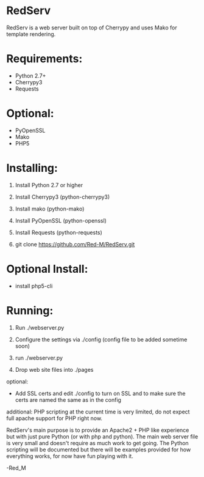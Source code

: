 RedServ
=======

RedServ is a web server built on top of Cherrypy and uses Mako for template rendering.

Requirements:
=============
- Python 2.7+
- Cherrypy3
- Requests

Optional:
=========
- PyOpenSSL
- Mako
- PHP5

Installing:
==========
1. Install Python 2.7 or higher

2. Install Cherrypy3 (python-cherrypy3)

3. Install mako (python-mako)

4. Install PyOpenSSL (python-openssl)

5. Install Requests (python-requests)

6. git clone https://github.com/Red-M/RedServ.git

Optional Install:
=================
- install php5-cli

Running:
========
1. Run ./webserver.py

2. Configure the settings via ./config (config file to be added sometime soon)

3. run ./webserver.py

4. Drop web site files into ./pages

optional:
- Add SSL certs and edit ./config to turn on SSL and to make sure the certs are named the same as in the config

additional:
PHP scripting at the current time is very limited, do not expect full apache support for PHP right now.

RedServ's main purpose is to provide an Apache2 + PHP like experience but with just pure Python (or with php and python).
The main web server file is very small and doesn't require as much work to get going.
The Python scripting will be documented but there will be examples provided for how everything works, for now have fun playing with it.

-Red_M
